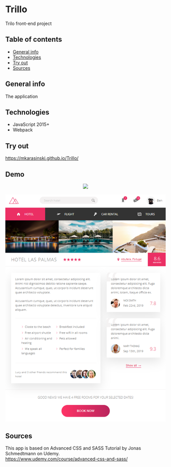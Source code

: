 # Trillo
Trilo front-end project


## Table of contents
* [General info](#general-info)
* [Technologies](#technologies)
* [Try out](#try-out)
* [Sources](#sources)

## General info

The application

## Technologies
* JavaScript 2015+
* Webpack

## Try out
https://mkarasinski.github.io/Trillo/

## Demo

<p align="center">
  <img src="./demo/Trilo.gif" />
</p>
  
<p align="center">
  <img src="./demo/Trilo.png" />
</p>
  


## Sources
This app is based on Advanced CSS and SASS Tutorial by Jonas Schmedtmann on Udemy.  
https://www.udemy.com/course/advanced-css-and-sass/
